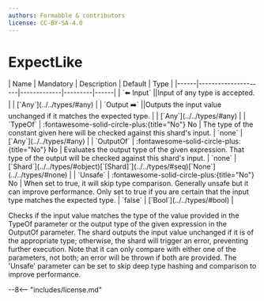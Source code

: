 ```yaml
---
authors: Formabble & contributors
license: CC-BY-SA-4.0
---
```



# ExpectLike

<div class="sh-parameters" markdown="1">
| Name | Mandatory | Description | Default | Type |
|------|---------------------|-------------|---------|------|
| `⬅️ Input` ||Input of any type is accepted. | | [`Any`](../../types/#any) |
| `Output ➡️` ||Outputs the input value unchanged if it matches the expected type. | | [`Any`](../../types/#any) |
| `TypeOf` | :fontawesome-solid-circle-plus:{title="No"} No  | The type of the constant given here will be checked against this shard's input. | `none` | [`Any`](../../types/#any) |
| `OutputOf` | :fontawesome-solid-circle-plus:{title="No"} No  | Evaluates the output type of the given expression. That type of the output will be checked against this shard's input. | `none` | [`Shard`](../../types/#object)[`[Shard]`](../../types/#seq)[`None`](../../types/#none) |
| `Unsafe` | :fontawesome-solid-circle-plus:{title="No"} No  | When set to true, it will skip type comparison. Generally unsafe but it can improve performance. Only set to true if you are certain that the input type matches the expected type. | `false` | [`Bool`](../../types/#bool) |

</div>

Checks if the input value matches the type of the value provided in the TypeOf parameter or the output type of the given expression in the OutputOf parameter. The shard outputs the input value unchanged if it is of the appropriate type; otherwise, the shard will trigger an error, preventing further execution. Note that it can only compare with either one of the parameters, not both; an error will be thrown if both are provided. The 'Unsafe' parameter can be set to skip deep type hashing and comparison to improve performance.

--8<-- "includes/license.md"

